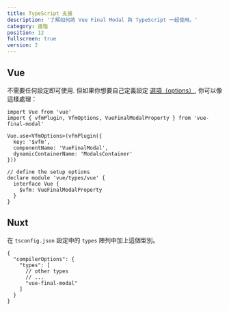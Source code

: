 ```yaml
---
title: TypeScript 支援
description: '了解如何將 Vue Final Modal 與 TypeScript 一起使用。'
category: 進階
position: 12
fullscreen: true
version: 2
---
```


## Vue

不需要任何設定即可使用. 但如果你想要自己定義設定 [選項（options）](/zh-Hant/setup#vfmplugin), 你可以像這樣處理：

```ts[main.ts]
import Vue from 'vue'
import { vfmPlugin, VfmOptions, VueFinalModalProperty } from 'vue-final-modal'

Vue.use<VfmOptions>(vfmPlugin({
  key: '$vfm',
  componentName: 'VueFinalModal',
  dynamicContainerName: 'ModalsContainer'
}))

// define the setup options
declare module 'vue/types/vue' {
  interface Vue {
    $vfm: VueFinalModalProperty
  }
}
```

## Nuxt

在 `tsconfig.json` 設定中的 `types` 陣列中加上這個型別。

```js[tsconfig.json]
{
  "compilerOptions": {
    "types": [
      // other types
      // ...
      "vue-final-modal"
    ]
  }
}
```
